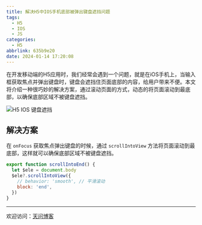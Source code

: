 ```yaml
---
title: 解决H5中IOS手机底部被弹出键盘遮挡问题
tags:
  - H5
  - IOS
  - JS
categories:
  - H5
abbrlink: 635b9e20
date: 2024-01-14 17:20:08
---
```


在开发移动端的H5应用时，我们经常会遇到一个问题，就是在iOS手机上，当输入框获取焦点并弹出键盘时，键盘会遮挡住页面底部的内容，给用户带来不便。本文将介绍一种很巧妙的解决方案，通过滚动页面的方式，动态的将页面滚动到最底部，以确保底部区域不被键盘遮挡。

![H5 IOS 键盘遮挡](https://tiven.cn/static/img/h5-03-wGyNxWYZ.jpg)

<!-- more -->

## 解决方案

在 `onFocus` 获取焦点弹出键盘的时候，通过 `scrollIntoView` 方法将页面滚动到最底部，这样就可以确保底部区域不被键盘遮挡。

```js
export function scrollIntoEnd() {
  let $ele = document.body
  $ele?.scrollIntoView({
    // behavior: 'smooth', // 平滑滚动
    block: 'end',
  })
}
```

---

欢迎访问：[天问博客](https://tiven.cn/p/635b9e20/ "天问博客-专注于大前端技术")

